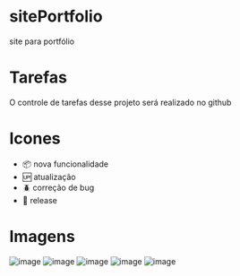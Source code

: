 # sitePortfolio

 site para portfólio
# Tarefas

O controle de tarefas desse projeto será realizado no github
# Icones

- :package: nova funcionalidade
- :up: atualização
- :beetle: correção de bug
- :checkered_flag: release
# Imagens
![image](https://user-images.githubusercontent.com/77001554/113212830-b151d780-924d-11eb-8802-16e076aa0cfa.png)
![image](https://user-images.githubusercontent.com/77001554/113212931-d0e90000-924d-11eb-80de-9d1e0eaee239.png)
![image](https://user-images.githubusercontent.com/77001554/113212978-e100df80-924d-11eb-9c6f-460d4da1f87d.png)
![image](https://user-images.githubusercontent.com/77001554/113213050-fd048100-924d-11eb-86e2-22a998d36ef9.png)
![image](https://user-images.githubusercontent.com/77001554/113213082-07267f80-924e-11eb-9615-7abc5770e22e.png)



